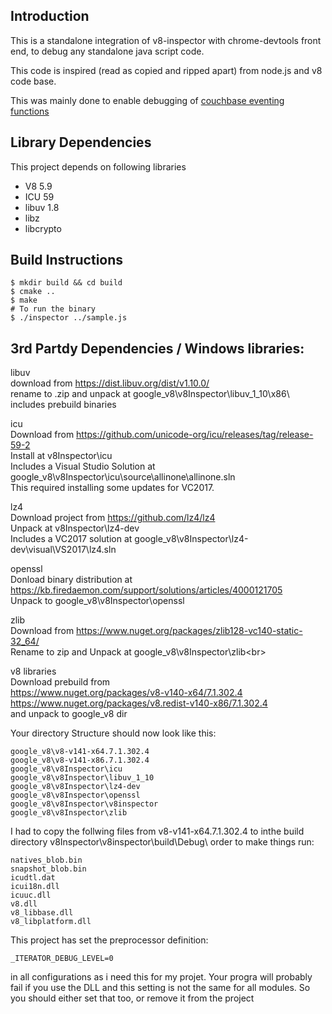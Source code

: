 ## Introduction

This is a standalone integration of v8-inspector with chrome-devtools front end, to debug any standalone java script code.

This code is inspired (read as copied and ripped apart) from node.js and v8 code base.

This was mainly done to enable debugging of [couchbase eventing functions](https://github.com/couchbase/eventing/tree/master/third_party/inspector)

## Library Dependencies
This project depends on following libraries
* V8 5.9
* ICU 59
* libuv 1.8
* libz
* libcrypto

## Build Instructions
```shell
$ mkdir build && cd build
$ cmake ..
$ make
# To run the binary
$ ./inspector ../sample.js
```

## 3rd Partdy Dependencies / Windows libraries:
libuv<br>
download from https://dist.libuv.org/dist/v1.10.0/<br>
rename to .zip and unpack at google_v8\v8Inspector\libuv_1_10\x86\ <br>
includes prebuild binaries<br>

icu<br>
Download from https://github.com/unicode-org/icu/releases/tag/release-59-2<br>
Install at v8Inspector\icu<br>
Includes a Visual Studio Solution at google_v8\v8Inspector\icu\source\allinone\allinone.sln<br>
This required installing some updates for VC2017. <br>

lz4<br>
Download project from https://github.com/lz4/lz4<br>
Unpack at v8Inspector\lz4-dev<br>
Includes a VC2017 solution at google_v8\v8Inspector\lz4-dev\visual\VS2017\lz4.sln<br>

openssl<br>
Donload binary distribution at https://kb.firedaemon.com/support/solutions/articles/4000121705<br>
Unpack to google_v8\v8Inspector\openssl<br>

zlib<br>
Download from https://www.nuget.org/packages/zlib128-vc140-static-32_64/<br>
Rename to zip and Unpack at google_v8\v8Inspector\zlib\<br>

v8 libraries<br>
Download prebuild from <br>
https://www.nuget.org/packages/v8-v140-x64/7.1.302.4<br>
https://www.nuget.org/packages/v8.redist-v140-x86/7.1.302.4<br>
and unpack to google_v8 dir<br>


Your directory Structure should now look like this:
```shell
google_v8\v8-v141-x64.7.1.302.4
google_v8\v8-v141-x86.7.1.302.4
google_v8\v8Inspector\icu
google_v8\v8Inspector\libuv_1_10
google_v8\v8Inspector\lz4-dev
google_v8\v8Inspector\openssl
google_v8\v8Inspector\v8inspector
google_v8\v8Inspector\zlib
```

I had to copy the follwing files from v8-v141-x64.7.1.302.4 to inthe build directory v8Inspector\v8inspector\build\Debug\ order to make things run:
```shell
natives_blob.bin
snapshot_blob.bin
icudtl.dat
icui18n.dll
icuuc.dll
v8.dll
v8_libbase.dll
v8_libplatform.dll
```

This project has set the preprocessor definition:
```shell
_ITERATOR_DEBUG_LEVEL=0
```
in all configurations as i need this for my projet.
Your progra will probably fail if you use the DLL and this setting is not the same for all modules. So you should either set that too, or remove it from the project
